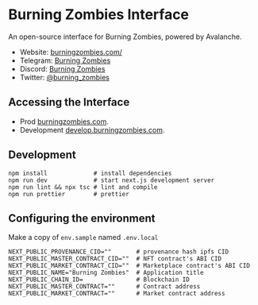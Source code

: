 # Burning Zombies Interface

An open-source interface for Burning Zombies, powered by Avalanche.

- Website: [burningzombies.com/](https://burningzombies.com/)
- Telegram: [Burning Zombies](https://t.me/burning_zombies)
- Discord: [Burning Zombies](https://discord.gg/xwgHsaAGBt)
- Twitter: [@burning_zombies](https://twitter.com/burning_zombies)

## Accessing the Interface

- Prod [burningzombies.com](https://burningzombies.com/).
- Development [develop.burningzombies.com](https://develop.burningzombies.com/).



## Development

```shell
npm install             # install dependencies
npm run dev             # start next.js development server
npm run lint && npx tsc # lint and compile
npm run prettier        # prettier
```

## Configuring the environment

Make a copy of `env.sample` named `.env.local`

```shell
NEXT_PUBLIC_PROVENANCE_CID=""       # provenance hash ipfs CID
NEXT_PUBLIC_MASTER_CONTRACT_CID=""  # NFT contract's ABI CID
NEXT_PUBLIC_MARKET_CONTRACT_CID=""  # Marketplace contract's ABI CID
NEXT_PUBLIC_NAME="Burning Zombies"  # Application title
NEXT_PUBLIC_CHAIN_ID=               # Blockchain ID
NEXT_PUBLIC_MASTER_CONTRACT=""      # Contract address
NEXT_PUBLIC_MARKET_CONTRACT=""      # Market contract address
```
